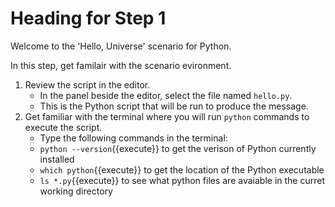 # Heading for Step 1
Welcome to the 'Hello, Universe' scenario for Python.

In this step, get familair with the scenario evironment.

1. Review the script in the editor.
    - In the panel beside the editor, select the file named `hello.py`.
    - This is the Python script that will be run to produce the message.
2. Get familiar with the terminal where you will run `python` commands to execute the script.
    - Type the following commands in the terminal:
    - `python --version`{{execute}} to get the verison of Python currently installed
    - `which python`{{execute}} to get the location of the Python executable
    - `ls *.py`{{execute}} to see what python files are avaiable in the curret working directory
